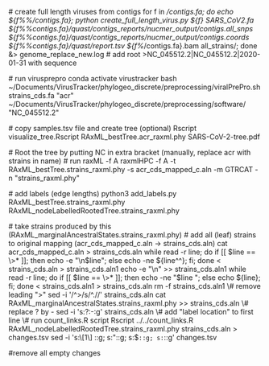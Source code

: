 \# create full length viruses from contigs
for f in */contigs.fa; do echo ${f%%/contigs.fa}; python create_full_length_virus.py ${f} SARS_CoV2.fa ${f%%contigs.fa}/quast/contigs_reports/nucmer_output/contigs.all_snps ${f%%contigs.fa}/quast/contigs_reports/nucmer_output/contigs.coords ${f%%contigs.fa}/quast/report.tsv ${f%*/contigs.fa}.bam all_strains/; done &> genome_replace_new.log
\# add root >NC\_045512.2|NC\_045512.2|2020-01-31 with sequence

\# run virusprepro
conda activate virustracker
bash ~/Documents/VirusTracker/phylogeo_discrete/preprocessing/viralPrePro.sh strains_cds.fa "acr" ~/Documents/VirusTracker/phylogeo_discrete/preprocessing/software/ "NC_045512.2"

\# copy samples.tsv file and create tree (optional)
Rscript visualize_tree.Rscript RAxML_bestTree.acr_raxml.phy SARS-CoV-2-tree.pdf

\# Root the tree by putting NC in extra bracket (manually, replace acr with strains in name)
\# run raxML -f A
raxmlHPC -f A -t RAxML_bestTree.strains_raxml.phy -s acr_cds_mapped_c.aln -m GTRCAT -n "strains_raxml.phy"

\# add labels (edge lengths)
python3 add_labels.py RAxML_bestTree.strains_raxml.phy RAxML_nodeLabelledRootedTree.strains_raxml.phy

\# take strains produced by this (RAxML_marginalAncestralStates.strains_raxml.phy)
\# add all (leaf) strains to original mapping (acr_cds_mapped_c.aln -> strains_cds.aln)
cat acr_cds_mapped_c.aln > strains_cds.aln
while read -r line; do if [[ $line == \>* ]]; then echo -e "\n$line"; else echo -ne ${line^^}; fi; done < strains_cds.aln > strains_cds.aln1
echo -e "\n" >> strains_cds.aln1
while read -r line; do if [[ $line == \>* ]]; then echo -ne "$line "; else echo ${line}; fi; done < strains_cds.aln1 > strains_cds.aln
rm -f strains_cds.aln1
\# remove leading ">"
sed -i '/^>/s/^.//' strains_cds.aln
cat RAxML_marginalAncestralStates.strains_raxml.phy >> strains_cds.aln
\# replace ? by -
sed -i 's:?:-:g' strains_cds.aln
\# add "label location" to first line
\# run count_links.R script
Rscript ../../count_links.R RAxML_nodeLabelledRootedTree.strains_raxml.phy strains_cds.aln > changes.tsv
sed -i 's:\[1\] ::g; s:"::g; s:$`::g; s:`::g' changes.tsv

\#remove all empty changes
